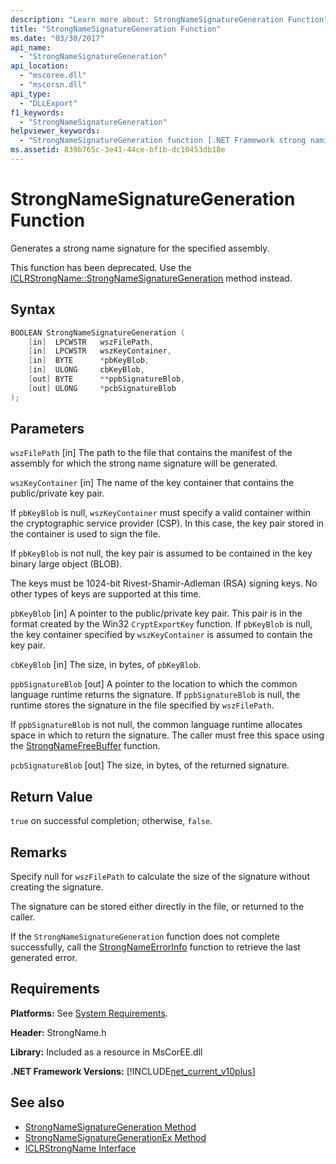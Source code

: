 ```yaml
---
description: "Learn more about: StrongNameSignatureGeneration Function"
title: "StrongNameSignatureGeneration Function"
ms.date: "03/30/2017"
api_name:
  - "StrongNameSignatureGeneration"
api_location:
  - "mscoree.dll"
  - "mscorsn.dll"
api_type:
  - "DLLExport"
f1_keywords:
  - "StrongNameSignatureGeneration"
helpviewer_keywords:
  - "StrongNameSignatureGeneration function [.NET Framework strong naming]"
ms.assetid: 839b765c-3e41-44ce-bf1b-dc10453db18e
---
```

# StrongNameSignatureGeneration Function

Generates a strong name signature for the specified assembly.

 This function has been deprecated. Use the [ICLRStrongName::StrongNameSignatureGeneration](../../../core/unmanaged-api/hosting/iclrstrongname-strongnamesignaturegeneration-method.md) method instead.

## Syntax

```cpp
BOOLEAN StrongNameSignatureGeneration (
    [in]  LPCWSTR   wszFilePath,
    [in]  LPCWSTR   wszKeyContainer,
    [in]  BYTE      *pbKeyBlob,
    [in]  ULONG     cbKeyBlob,
    [out] BYTE      **ppbSignatureBlob,
    [out] ULONG     *pcbSignatureBlob
);
```

## Parameters

 `wszFilePath`
 [in] The path to the file that contains the manifest of the assembly for which the strong name signature will be generated.

 `wszKeyContainer`
 [in] The name of the key container that contains the public/private key pair.

 If `pbKeyBlob` is null, `wszKeyContainer` must specify a valid container within the cryptographic service provider (CSP). In this case, the key pair stored in the container is used to sign the file.

 If `pbKeyBlob` is not null, the key pair is assumed to be contained in the key binary large object (BLOB).

 The keys must be 1024-bit Rivest-Shamir-Adleman (RSA) signing keys. No other types of keys are supported at this time.

 `pbKeyBlob`
 [in] A pointer to the public/private key pair. This pair is in the format created by the Win32 `CryptExportKey` function. If `pbKeyBlob` is null, the key container specified by `wszKeyContainer` is assumed to contain the key pair.

 `cbKeyBlob`
 [in] The size, in bytes, of `pbKeyBlob`.

 `ppbSignatureBlob`
 [out] A pointer to the location to which the common language runtime returns the signature. If `ppbSignatureBlob` is null, the runtime stores the signature in the file specified by `wszFilePath`.

 If `ppbSignatureBlob` is not null, the common language runtime allocates space in which to return the signature. The caller must free this space using the [StrongNameFreeBuffer](strongnamefreebuffer-function.md) function.

 `pcbSignatureBlob`
 [out] The size, in bytes, of the returned signature.

## Return Value

 `true` on successful completion; otherwise, `false`.

## Remarks

 Specify null for `wszFilePath` to calculate the size of the signature without creating the signature.

 The signature can be stored either directly in the file, or returned to the caller.

 If the `StrongNameSignatureGeneration` function does not complete successfully, call the [StrongNameErrorInfo](strongnameerrorinfo-function.md) function to retrieve the last generated error.

## Requirements

 **Platforms:** See [System Requirements](../../get-started/system-requirements.md).

 **Header:** StrongName.h

 **Library:** Included as a resource in MsCorEE.dll

 **.NET Framework Versions:** [!INCLUDE[net_current_v10plus](../../../../includes/net-current-v10plus-md.md)]

## See also

- [StrongNameSignatureGeneration Method](../../../core/unmanaged-api/hosting/iclrstrongname-strongnamesignaturegeneration-method.md)
- [StrongNameSignatureGenerationEx Method](../../../core/unmanaged-api/hosting/iclrstrongname-strongnamesignaturegenerationex-method.md)
- [ICLRStrongName Interface](../../../core/unmanaged-api/hosting/iclrstrongname-interface.md)
